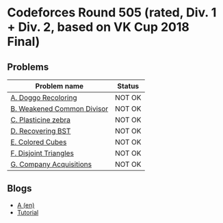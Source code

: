 # Codeforces Round 505 (rated, Div. 1 + Div. 2, based on VK Cup 2018 Final)

## Problems

|Problem name|Status|
|------------|---------|
| [A. Doggo Recoloring](problems/A._Doggo_Recoloring.md)|NOT OK|
| [B. Weakened Common Divisor](problems/B._Weakened_Common_Divisor.md)|NOT OK|
| [C. Plasticine zebra](problems/C._Plasticine_zebra.md)|NOT OK|
| [D. Recovering BST](problems/D._Recovering_BST.md)|NOT OK|
| [E. Colored Cubes](problems/E._Colored_Cubes.md)|NOT OK|
| [F. Disjoint Triangles](problems/F._Disjoint_Triangles.md)|NOT OK|
| [G. Company Acquisitions](problems/G._Company_Acquisitions.md)|NOT OK|
## Blogs

- [A (en)](blogs/A_(en).md)
- [Tutorial](blogs/Tutorial.md)
